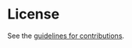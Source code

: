 # License

See the
[guidelines for contributions](https://github.com/LucasWang86/framework-of-fcbgp/blob//CONTRIBUTING.md).
